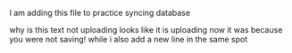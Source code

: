 I am adding this file to practice syncing database

why is this text not uploading
looks like it is uploading now
it was because you were not saving!
while i also add a new line in the same spot